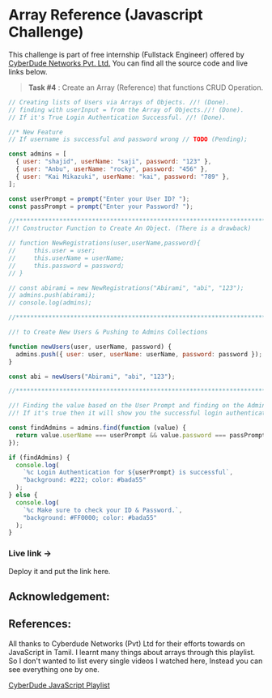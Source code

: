 # Array Reference (Javascript Challenge)
This challenge is part of free internship (Fullstack Engineer) offered by [CyberDude Networks Pvt. Ltd.](https://cyberdudenetworks.com) You can find all the source code and live links below.

> **Task #4** : Create an Array (Reference) that functions CRUD Operation.
>
> 

```js
// Creating lists of Users via Arrays of Objects. //! (Done).
// finding with userInput = from the Array of Objects.//! (Done).
// If it's True Login Authentication Successful. //! (Done).

//* New Feature
// If username is successful and password wrong // TODO (Pending);

const admins = [
  { user: "shajid", userName: "saji", password: "123" },
  { user: "Anbu", userName: "rocky", password: "456" },
  { user: "Kai Mikazuki", userName: "kai", password: "789" },
];

const userPrompt = prompt("Enter your User ID? ");
const passPrompt = prompt("Enter your Password? ");

//***********************************************************************************/
//! Constructor Function to Create An Object. (There is a drawback)

// function NewRegistrations(user,userName,password){
//     this.user = user;
//     this.userName = userName;
//     this.password = password;
// }

// const abirami = new NewRegistrations("Abirami", "abi", "123");
// admins.push(abirami);
// console.log(admins);

//***********************************************************************************/

//! to Create New Users & Pushing to Admins Collections

function newUsers(user, userName, password) {
  admins.push({ user: user, userName: userName, password: password });
}

const abi = newUsers("Abirami", "abi", "123");

//***********************************************************************************/

//! Finding the value based on the User Prompt and finding on the Admin Array.
//! If it's true then it will show you the successful login authentication.

const findAdmins = admins.find(function (value) {
  return value.userName === userPrompt && value.password === passPrompt;
});

if (findAdmins) {
  console.log(
    `%c Login Authentication for ${userPrompt} is successful`,
    "background: #222; color: #bada55"
  );
} else {
  console.log(
    `%c Make sure to check your ID & Password.`,
    "background: #FF0000; color: #bada55"
  );
}


```

### Live link -> 
Deploy it and put the link here.


## Acknowledgement:


## References:
All thanks to Cyberdude Networks (Pvt) Ltd for their efforts towards on JavaScript in Tamil. I learnt many things about arrays through this playlist. So I don't wanted to list every single videos I watched here, Instead you can see everything one by one.

[CyberDude JavaScript Playlist](https://www.youtube.com/playlist?list=PL73Obo20O_7ihsIM5K-hHYPrcqkkdQcLa)